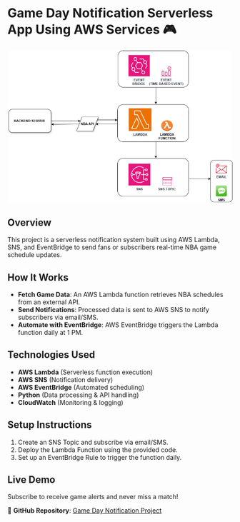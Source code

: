 # Game Day Notification Serverless App Using AWS Services 🎮

![Game Day Notification](https://github.com/Preshydee/game_day_notification_project/blob/main/Game%20Day%20App%20Architecture.drawio.png)

## Overview
This project is a serverless notification system built using AWS Lambda, SNS, and EventBridge to send fans or subscribers real-time NBA game schedule updates.

## How It Works
- **Fetch Game Data**: An AWS Lambda function retrieves NBA schedules from an external API.
- **Send Notifications**: Processed data is sent to AWS SNS to notify subscribers via email/SMS.
- **Automate with EventBridge**: AWS EventBridge triggers the Lambda function daily at 1 PM.

## Technologies Used
- **AWS Lambda** (Serverless function execution)
- **AWS SNS** (Notification delivery)
- **AWS EventBridge** (Automated scheduling)
- **Python** (Data processing & API handling)
- **CloudWatch** (Monitoring & logging)

## Setup Instructions
1. Create an SNS Topic and subscribe via email/SMS.
2. Deploy the Lambda Function using the provided code.
3. Set up an EventBridge Rule to trigger the function daily.

## Live Demo
Subscribe to receive game alerts and never miss a match!

🔗 **GitHub Repository**: [Game Day Notification Project](https://github.com/Preshydee/game_day_notification_project)



